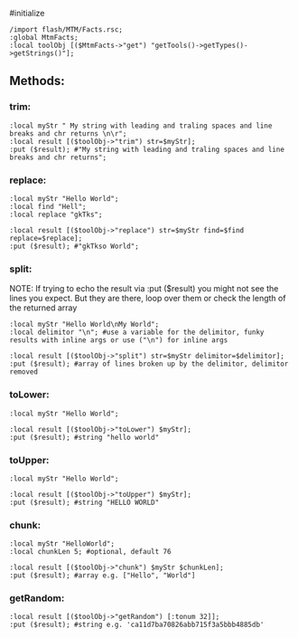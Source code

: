 #initialize

```
/import flash/MTM/Facts.rsc;
:global MtmFacts;
:local toolObj [($MtmFacts->"get") "getTools()->getTypes()->getStrings()"];
```

## Methods:

### trim:

```
:local myStr " My string with leading and traling spaces and line breaks and chr returns \n\r";
:local result [($toolObj->"trim") str=$myStr];
:put ($result); #"My string with leading and traling spaces and line breaks and chr returns";
```

### replace:

```
:local myStr "Hello World";
:local find "Hell";
:local replace "gkTks";

:local result [($toolObj->"replace") str=$myStr find=$find replace=$replace];
:put ($result); #"gkTkso World";
```

### split:

NOTE: If trying to echo the result via :put ($result) you might not see the lines you expect. But they are there, loop over them or check the length of the returned array

```
:local myStr "Hello World\nMy World";
:local delimitor "\n"; #use a variable for the delimitor, funky results with inline args or use ("\n") for inline args

:local result [($toolObj->"split") str=$myStr delimitor=$delimitor];
:put ($result); #array of lines broken up by the delimitor, delimitor removed
```

### toLower:

```
:local myStr "Hello World";

:local result [($toolObj->"toLower") $myStr];
:put ($result); #string "hello world"
```

### toUpper:

```
:local myStr "Hello World";

:local result [($toolObj->"toUpper") $myStr];
:put ($result); #string "HELLO WORLD"
```

### chunk:

```
:local myStr "HelloWorld";
:local chunkLen 5; #optional, default 76

:local result [($toolObj->"chunk") $myStr $chunkLen];
:put ($result); #array e.g. ["Hello", "World"]
```

### getRandom:

```
:local result [($toolObj->"getRandom") [:tonum 32]];
:put ($result); #string e.g. 'ca11d7ba70826abb715f3a5bbb4885db'
```
